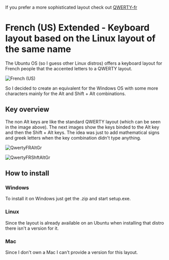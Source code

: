 If you prefer a more sophisticated layout check out [QWERTY-fr](https://github.com/qwerty-fr/qwerty-fr)

# French (US) Extended - Keyboard layout based on the Linux layout of the same name

The Ubuntu OS (so I guess other Linux distros) offers a keyboard layout for French people that the accented letters to a QWERTY layout.

![French (US)](https://github.com/VIDAL-Antoine/QwertyFR_French_US/blob/main/keyboard_layout_french_us.png)

So I decided to create an equivalent for the Windows OS with some more characters mainly for the Alt and Shift + Alt combinations.


## Key overview

The non Alt keys are like the standard QWERTY layout (which can be seen in the image above). The next images show the keys binded to the Alt key and then the Shift + Alt keys. The idea was just to add mathematical signs and greek letters when the key combination didn't type anything. 

![QwertyFRAltGr](https://github.com/VIDAL-Antoine/QwertyFR_French_US/blob/main/QwertyFRAltGr.jpg)

![QwertyFRShftAltGr](https://github.com/VIDAL-Antoine/QwertyFR_French_US/blob/main/QwertyFRShftAltGr.jpg)


## How to install

### Windows

To install it on Windows just get the .zip and start setup.exe.

### Linux 

Since the layout is already available on an Ubuntu when installing that distro there isn't a version for it.

### Mac

Since I don't own a Mac I can't provide a version for this layout.
